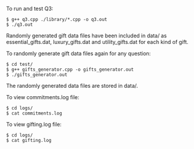 To run and test Q3:
```
$ g++ q3.cpp ./library/*.cpp -o q3.out
$ ./q3.out
```

Randomly generated gift data files have been included in data/ as essential_gifts.dat, luxury_gifts.dat and utility_gifts.dat for each kind of gift.  

To randomly generate gift data files again for any question:
```
$ cd test/
$ g++ gifts_generator.cpp -o gifts_generator.out
$ ./gifts_generator.out

```
The randomly generated data files are stored in data/.  

To view commitments.log file:
```
$ cd logs/
$ cat commitments.log
```

To view gifting.log file:
```
$ cd logs/
$ cat gifting.log
```
